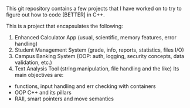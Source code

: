 This git repository contains a few projects that I have worked on to try to figure out how to code [BETTER] in C++.

This is a project that encapsulates the following:
1. Enhanced Calculator App (usual, scientific, memory features, error handling)
2. Student Management System (grade, info, reports, statistics, files I/O)
3. Campus Banking System (OOP: auth, logging, security concepts, data validation, etc.)
4. Text Analysis Tool (string manipulation, file handling and the like)
Its main objectives are:
- functions, input handling and err checking with containers
- OOP C++ and its pillars
- RAII, smart pointers and move semantics
